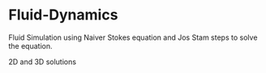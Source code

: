 # Fluid-Dynamics
Fluid Simulation using Naiver Stokes equation and Jos Stam steps to solve the equation.

2D and 3D solutions
